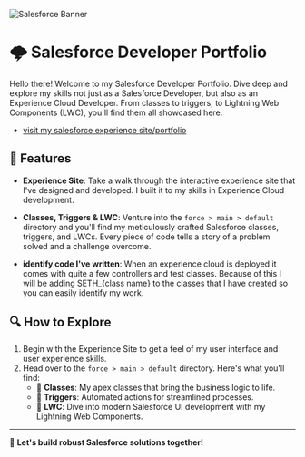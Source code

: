 ![Salesforce Banner](https://place-hold.it/1000x150/009EDB/FFFFFF?text=Seth+Mcfeeters&bold=true&fontsize=50)
# 🌩️ Salesforce Developer Portfolio

Hello there! Welcome to my Salesforce Developer Portfolio. Dive deep and explore my skills not just as a Salesforce Developer, but also as an Experience Cloud Developer. From classes to triggers, to Lightning Web Components (LWC), you'll find them all showcased here.

- [visit my salesforce experience site/portfolio](https://sethmcfeeters-dev-ed.develop.my.site.com/s)


## 🚀 Features

- **Experience Site**: Take a walk through the interactive experience site that I've designed and developed. I built it to my skills in Experience Cloud development.

- **Classes, Triggers & LWC**: Venture into the `force > main > default` directory and you'll find my meticulously crafted Salesforce classes, triggers, and LWCs. Every piece of code tells a story of a problem solved and a challenge overcome. 

- **identify code I've written**: When an experience cloud is deployed it comes with quite a few controllers and test classes. Because of this I will be adding SETH_{class name} to the classes that I have created so you can easily identify my work.

## 🔍 How to Explore

1. Begin with the Experience Site to get a feel of my user interface and user experience skills.
2. Head over to the `force > main > default` directory. Here's what you'll find:
   - 📁 **Classes**: My apex classes that bring the business logic to life.
   - 📁 **Triggers**: Automated actions for streamlined processes.
   - 📁 **LWC**: Dive into modern Salesforce UI development with my Lightning Web Components.

---

🚀 **Let's build robust Salesforce solutions together!**